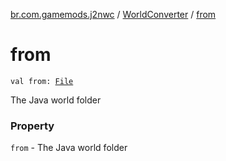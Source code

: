 [br.com.gamemods.j2nwc](../index.md) / [WorldConverter](index.md) / [from](./from.md)

# from

`val from: `[`File`](https://docs.oracle.com/javase/6/docs/api/java/io/File.html)

The Java world folder

### Property

`from` - The Java world folder